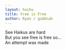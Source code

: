 ```yaml
---
layout: haiku
title: Free is Free
author: Ryan / gubbnah
---
```


See Haikus are hard<br>
But you see free is free so...<br>
An attempt was made<br>
